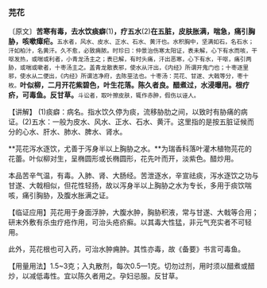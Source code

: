 ### 芫花

〔原文〕**苦寒有毒，去水饮痰癖**(1)**，疗五水**(2)**在五脏，皮肤胀满，喘急，痛引胸胁，咳嗽瘴疟。**<small>五水者，风水、皮水、正水、石水、黄汗也。水积胸中，坚满如石，名石水；汗如柏汁，名黄汗。久不愈，必致痈脓。时珍曰：仲景治伤寒太阳证，表未解，心下有水而咳，干呕发热，或喘或利者，小青龙汤主之；表已解，有时头痛，汗出恶寒，心下有水，干呕，痛引两胁，或喘或嗽者，十枣汤主之。盖青龙散表邪，使水从汗出，《内经》所谓开鬼门也；十枣逐里邪，使水从二便出，《内经》所谓洁净府，去陈莝法也。十枣汤：芫花、甘遂、大戟等分，枣十枚。</small>**叶似柳，二月开花紫碧色，叶生花落。陈久者良。醋煮过，水浸曝用。根疗疥，可毒鱼。反甘草。**<small>斗讼者，取叶擦皮肤，辄作赤肿，假伤以诬人。</small>

【讲解】 (1)痰癖：病名。指水饮久停为痰，流移胁肋之间，以致时有胁痛的病证。(2)五水：一般为皮水、风水、正水、石水、黄汗。这里指的是按五脏证候而分的心水、肝水、肺水、脾水、肾水。

**芫花泻水逐饮，尤善于泻身半以上胸胁之水。**为瑞香科落叶灌木植物芫花的花蕾。叶似柳对生，呈椭圆形或长椭圆形，花先叶而开，淡紫色。醋炒用。

本品苦辛气温，有毒。入肺、肾、大肠经。苦泄逐水，辛宣祛痰，泻水逐饮之功与甘遂、大戟相似，但花性轻扬，故以泻身半以上胸胁之水为专长，多用于痰饮喘咳，痛引胸胁，及腹水胀满之证。

【临证应用】芫花用于身面浮肿，大腹水肿，胸胁积液，常与甘遂、大戟等合用；研末外敷有杀虫疗疮作用，可治头疮疥癣。以其毒大性猛，非元气充实者不可轻用。

此外，芫花根也可入药，可治水肿痈肿。其性亦毒，故《备要》书言可毒鱼。

【用量用法】1.5~3克；入丸散剂，每次0.5—1克。切勿过剂，用时须以醋煮或醋炒，以减低毒性。宜以陈久者用之。孕妇忌服。反甘草。
